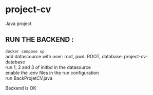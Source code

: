 # project-cv

Java project

## RUN THE BACKEND :


`docker compose up`  
add datascource with user: root, pwd: ROOT, database: project-cv-database  
run 1, 2 and 3 of initbd in the datasource  
enable the .env files in the run configuration  
run BackProjetCV.java  

Backend is OK
